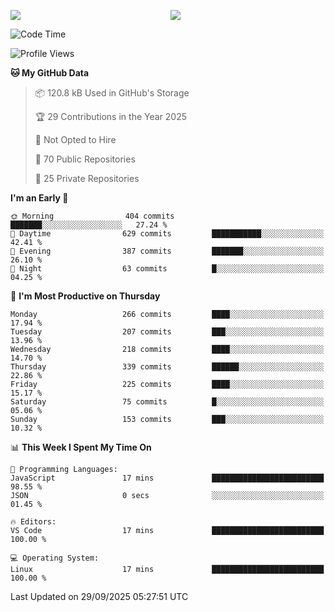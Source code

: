 <p style="display:flex;align-items:center;column-gap:0.5rem;" align="center">
  <img style="flex-grow:1;align-self:stretch;object-fit:cover;"  src ="https://github-readme-stats.vercel.app/api?username=gnoluv9x&show_icons=true&count_private=true&theme=chartreuse-dark&hide_border=true">
  <img style="flex-grow:1;align-self:stretch;object-fit:cover;"src ="https://github-readme-stats.vercel.app/api/top-langs/?username=gnoluv9x&layout=compact&hide_border=true&theme=chartreuse-dark&&langs_count=6&hide=jupyter%20notebook,tex,css,php&exclude_repo=Pacman-AI">
</p>

<!--START_SECTION:waka-->
![Code Time](http://img.shields.io/badge/Code%20Time-1%2C108%20hrs%203%20mins-blue)

![Profile Views](http://img.shields.io/badge/Profile%20Views-0-blue)

**🐱 My GitHub Data** 

> 📦 120.8 kB Used in GitHub's Storage 
 > 
> 🏆 29 Contributions in the Year 2025
 > 
> 🚫 Not Opted to Hire
 > 
> 📜 70 Public Repositories 
 > 
> 🔑 25 Private Repositories 
 > 
**I'm an Early 🐤** 

```text
🌞 Morning                404 commits         ███████░░░░░░░░░░░░░░░░░░   27.24 % 
🌆 Daytime                629 commits         ███████████░░░░░░░░░░░░░░   42.41 % 
🌃 Evening                387 commits         ███████░░░░░░░░░░░░░░░░░░   26.10 % 
🌙 Night                  63 commits          █░░░░░░░░░░░░░░░░░░░░░░░░   04.25 % 
```
📅 **I'm Most Productive on Thursday** 

```text
Monday                   266 commits         ████░░░░░░░░░░░░░░░░░░░░░   17.94 % 
Tuesday                  207 commits         ███░░░░░░░░░░░░░░░░░░░░░░   13.96 % 
Wednesday                218 commits         ████░░░░░░░░░░░░░░░░░░░░░   14.70 % 
Thursday                 339 commits         ██████░░░░░░░░░░░░░░░░░░░   22.86 % 
Friday                   225 commits         ████░░░░░░░░░░░░░░░░░░░░░   15.17 % 
Saturday                 75 commits          █░░░░░░░░░░░░░░░░░░░░░░░░   05.06 % 
Sunday                   153 commits         ███░░░░░░░░░░░░░░░░░░░░░░   10.32 % 
```


📊 **This Week I Spent My Time On** 

```text
💬 Programming Languages: 
JavaScript               17 mins             █████████████████████████   98.55 % 
JSON                     0 secs              ░░░░░░░░░░░░░░░░░░░░░░░░░   01.45 % 

🔥 Editors: 
VS Code                  17 mins             █████████████████████████   100.00 % 

💻 Operating System: 
Linux                    17 mins             █████████████████████████   100.00 % 
```


 Last Updated on 29/09/2025 05:27:51 UTC
<!--END_SECTION:waka-->

